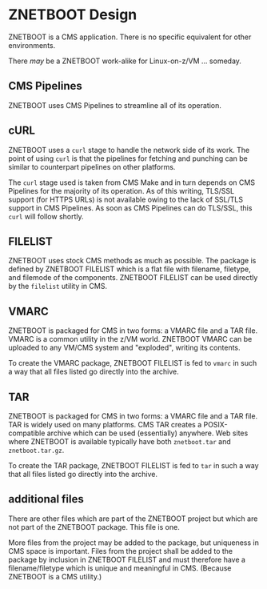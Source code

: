 # ZNETBOOT Design

ZNETBOOT is a CMS application.
There is no specific equivalent for other environments.

There *may* be a ZNETBOOT work-alike for Linux-on-z/VM ... someday.

## CMS Pipelines

ZNETBOOT uses CMS Pipelines to streamline all of its operation.

## cURL

ZNETBOOT uses a `curl` stage to handle the network side of its work.
The point of using `curl` is that the pipelines for fetching
and punching can be similar to counterpart pipelines on other platforms.

The `curl` stage used is taken from CMS Make
and in turn depends on CMS Pipelines for the majority of its operation.
As of this writing, TLS/SSL support (for HTTPS URLs) is not available
owing to the lack of SSL/TLS support in CMS Pipelines. As soon as
CMS Pipelines can do TLS/SSL, this `curl` will follow shortly.

## FILELIST

ZNETBOOT uses stock CMS methods as much as possible.
The package is defined by ZNETBOOT FILELIST which is a flat file
with filename, filetype, and filemode of the components.
ZNETBOOT FILELIST can be used directly by the `filelist` utility in CMS.

## VMARC

ZNETBOOT is packaged for CMS in two forms: a VMARC file and a TAR file.
VMARC is a common utility in the z/VM world. ZNETBOOT VMARC can be
uploaded to any VM/CMS system and "exploded", writing its contents.

To create the VMARC package, ZNETBOOT FILELIST is fed to `vmarc`
in such a way that all files listed go directly into the archive.

## TAR

ZNETBOOT is packaged for CMS in two forms: a VMARC file and a TAR file.
TAR is widely used on many platforms. CMS TAR creates a POSIX-compatible
archive which can be used (essentially) anywhere. Web sites where
ZNETBOOT is available typically have both `znetboot.tar` and
`znetboot.tar.gz`.

To create the TAR package, ZNETBOOT FILELIST is fed to `tar`
in such a way that all files listed go directly into the archive.

## additional files

There are other files which are part of the ZNETBOOT project
but which are not part of the ZNETBOOT package. This file is one.

More files from the project may be added to the package,
but uniqueness in CMS space is important. Files from the project
shall be added to the package by inclusion in ZNETBOOT FILELIST
and must therefore have a filename/filetype which is unique and
meaningful in CMS. (Because ZNETBOOT is a CMS utility.)


